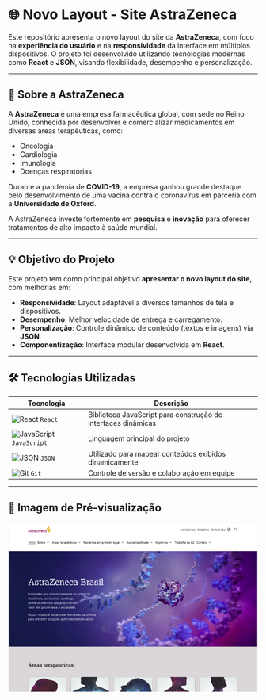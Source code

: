 # 🌐 Novo Layout - Site AstraZeneca

Este repositório apresenta o novo layout do site da **AstraZeneca**, com foco na **experiência do usuário** e na **responsividade** da interface em múltiplos dispositivos. O projeto foi desenvolvido utilizando tecnologias modernas como **React** e **JSON**, visando flexibilidade, desempenho e personalização.

---

## 🧬 Sobre a AstraZeneca

A **AstraZeneca** é uma empresa farmacêutica global, com sede no Reino Unido, conhecida por desenvolver e comercializar medicamentos em diversas áreas terapêuticas, como:

- Oncologia  
- Cardiologia  
- Imunologia  
- Doenças respiratórias

Durante a pandemia de **COVID-19**, a empresa ganhou grande destaque pelo desenvolvimento de uma vacina contra o coronavírus em parceria com a **Universidade de Oxford**.

A AstraZeneca investe fortemente em **pesquisa** e **inovação** para oferecer tratamentos de alto impacto à saúde mundial.

---

## 💡 Objetivo do Projeto

Este projeto tem como principal objetivo **apresentar o novo layout do site**, com melhorias em:

- **Responsividade**: Layout adaptável a diversos tamanhos de tela e dispositivos.
- **Desempenho**: Melhor velocidade de entrega e carregamento.
- **Personalização**: Controle dinâmico de conteúdo (textos e imagens) via **JSON**.
- **Componentização**: Interface modular desenvolvida em **React**.

---

## 🛠️ Tecnologias Utilizadas

| Tecnologia | Descrição |
|------------|-----------|
| ![React](https://upload.wikimedia.org/wikipedia/commons/a/a7/React-icon.svg) `React` | Biblioteca JavaScript para construção de interfaces dinâmicas |
| ![JavaScript](https://upload.wikimedia.org/wikipedia/commons/6/6a/JavaScript-logo.png) `JavaScript` | Linguagem principal do projeto |
| ![JSON](https://upload.wikimedia.org/wikipedia/commons/6/69/JSON_logo.svg) `JSON` | Utilizado para mapear conteúdos exibidos dinamicamente |
| ![Git](https://upload.wikimedia.org/wikipedia/commons/a/a7/Git-Icon-1788C.svg) `Git` | Controle de versão e colaboração em equipe |

---

## 📱 Imagem de Pré-visualização


<img src="/public/site.png" alt="Preview do Layout AstraZeneca" width="600" />
